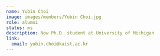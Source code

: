 ```yaml
---
name: Yubin Choi
image: images/members/Yubin Choi.jpg
role: alumni
status: ms
description: Now Ph.D. student at University of Michigan
link:
  email: yubin.choi@kaist.ac.kr
---
```

